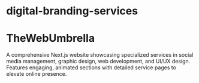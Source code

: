 # digital-branding-services
# TheWebUmbrella
A comprehensive Next.js website showcasing specialized services in social media management, graphic design, web development, and UI/UX design. Features engaging, animated sections with detailed service pages to elevate online presence.
